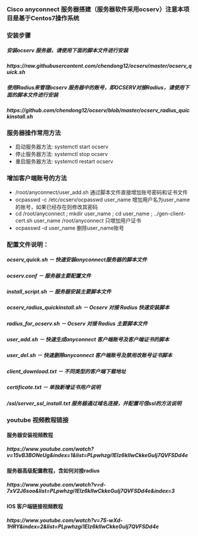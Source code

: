 <h3>Cisco anyconnect 服务器搭建（服务器软件采用ocserv）注意本项目是基于Centos7操作系统</h3>
<h3>安装步骤</h3>
<h5>安装ocserv 服务器，请使用下面的脚本文件进行安装</h5>
<h5>https://raw.githubusercontent.com/chendong12/ocserv/master/ocserv_quick.sh</h5>
<h5>使用Radius来管理ocserv 服务器中的账号，即OCSERV对接Radius，请使用下面的脚本文件进行安装</h5>
<h5>https://github.com/chendong12/ocserv/blob/master/ocserv_radius_quickinstall.sh</h5>
<h3>服务器操作常用方法</h3>
<ul>
	<li>启动服务器方法: systemctl start ocserv</li>
	<li>停止服务器方法: systemctl stop ocserv</li>
	<li>重启服务器方法: systemctl restart ocserv</li>
</ul>
<h3>增加客户端账号的方法</h3>
<ul>
	<li>/root/anyconnect/user_add.sh 通过脚本文件直接增加账号密码和证书文件 </li>
	<li>ocpasswd -c /etc/ocserv/ocpasswd user_name 增加用户名为user_name的账号，如果已经存在则修改其密码</li>
	<li>cd /root/anyconnect ; mkdir user_name ; cd user_name ; ../gen-client-cert.sh user_name /root/anyconnect 只增加用户证书</li>
	<li>ocpasswd -d user_name 删除user_name账号</li>
</ul>
<h3>配置文件说明：</h3>
<h5>ocserv_quick.sh － 快速安装anyconnect服务器的脚本文件</h5>
<h5>ocserv.conf － 服务器主要配置文件</h5>
<h5>install_script.sh － 服务器安装主要脚本文件</h5>
<h5>ocserv_radius_quickinstall.sh － Ocserv 对接 Radius 快速安装脚本</h5>
<h5>radius_for_ocserv.sh － Ocserv 对接 Radius 主要脚本文件</h5>
<h5>user_add.sh － 快速生成anyconnect 客户端账号及客户端证书的脚本</h5>
<h5>user_del.sh － 快速删除anyconnect 客户端账号及禁用改账号证书脚本</h5>
<h5>client_download.txt － 不同类型的客户端下载地址</h5>
<h5>certificate.txt － 单独新增证书用户说明</h5>
<h5>/ssl/server_ssl_install.txt 服务器通过域名连接，并配置可信ssl的方法说明</h5>

<h3>youtube 视频教程链接</h3>
<h4>服务器安装视频教程</h4>
<h5>https://www.youtube.com/watch?v=15vB3BONeUg&index=1&list=PLpwhzgi1EIz6kIIwCkkeGuIj7QVFSDd4e</h5>
<h4>服务器高级配置教程，含如何对接radius</h4>
<h5>https://www.youtube.com/watch?v=d-7xV2J6soo&list=PLpwhzgi1EIz6kIIwCkkeGuIj7QVFSDd4e&index=3</h5>
<h4>IOS 客户端链接视频教程</h4>
<h5>https://www.youtube.com/watch?v=7S-wXd-1HRY&index=2&list=PLpwhzgi1EIz6kIIwCkkeGuIj7QVFSDd4e</h5>

